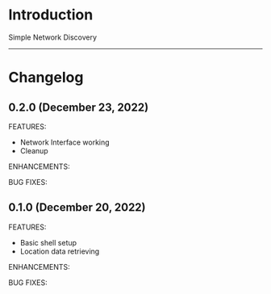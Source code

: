 # Introduction
Simple Network Discovery

---

# Changelog

## 0.2.0 (December 23, 2022)

FEATURES:
* Network Interface working
* Cleanup

ENHANCEMENTS:

BUG FIXES:


## 0.1.0 (December 20, 2022)

FEATURES:
* Basic shell setup
* Location data retrieving

ENHANCEMENTS:

BUG FIXES:

